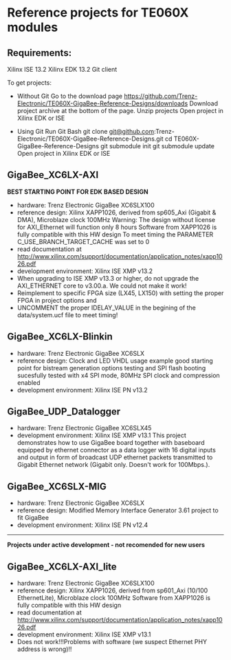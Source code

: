 # Reference projects for TE060X modules 
## Requirements: 
Xilinx ISE 13.2 
Xilinx EDK 13.2
Git client

To get projects:

* Without Git
Go to the download page 
https://github.com/Trenz-Electronic/TE060X-GigaBee-Reference-Designs/downloads
Download project archive at the bottom of the page.
Unzip projects
Open project in Xilinx EDK or ISE

* Using Git
Run Git Bash
git clone git@github.com:Trenz-Electronic/TE060X-GigaBee-Reference-Designs.git
cd TE060X-GigaBee-Reference-Designs
git submodule init
git submodule update
Open project in Xilinx EDK or ISE

## GigaBee_XC6LX-AXI 
**BEST STARTING POINT FOR EDK BASED DESIGN**  

* hardware: Trenz Electronic GigaBee XC6SLX100
* reference design: Xilinx XAPP1026, derived from sp605_Axi (Gigabit & DMA), 
	Microblaze clock 100MHz
	Warning: The design without license for AXI_Ethernet will function only 
	8 hours
	Software from XAPP1026 is fully compatible with this HW design
	To meet timing the  PARAMETER C_USE_BRANCH_TARGET_CACHE was set to 0
* read documentation at 
	http://www.xilinx.com/support/documentation/application_notes/xapp1026.pdf
* development environment: Xilinx ISE XMP v13.2
* When upgrading to ISE XMP v13.3 or higher, do not upgrade the AXI_ETHERNET core to 
	v3.00.a. We could not make it work!
* Reimplement to specific FPGA size (LX45, LX150) with setting the proper FPGA 
	in project options and 
* UNCOMMENT the proper IDELAY_VALUE in the begining of the data/system.ucf file 
	to meet timing!

## GigaBee_XC6LX-Blinkin 
* hardware: Trenz Electronic GigaBee XC6SLX
* reference design: Clock and LED VHDL usage example
    good starting point for bistream generation options testing and SPI flash 
	booting sucesfully tested with x4 SPI mode, 80MHz SPI clock and compression 
	enabled
* development environment: Xilinx ISE PN v13.2

## GigaBee_UDP_Datalogger
* hardware: Trenz Electronic GigaBee XC6SLX45
* development environment: Xilinx ISE XMP v13.1
This project demonstrates how to use GigaBee board
together with baseboard equipped by ethernet connector as
a data logger with 16 digital inputs and output in form
of broadcast UDP ethernet packets transmitted to Gigabit
Ethernet network (Gigabit only. Doesn't work for 100Mbps.).

## GigaBee_XC6SLX-MIG
* hardware: Trenz Electronic GigaBee XC6SLX
* reference design: Modified Memory Interface Generator 3.61 project to fit 
	GigaBee
* development environment: Xilinx ISE PN v12.4

- - - 
**Projects under active development - not recomended for new users**

## GigaBee_XC6LX-AXI_lite 

* hardware: Trenz Electronic GigaBee XC6SLX100
* reference design: Xilinx XAPP1026, derived from sp601_Axi 
	(10/100 EthernetLite), Microblaze clock 100MHz
	Software from XAPP1026 is fully compatible with this HW design
* read documentation at 
	http://www.xilinx.com/support/documentation/application_notes/xapp1026.pdf
* development environment: Xilinx ISE XMP v13.1
* Does not work!!!Problems with software 
	(we suspect Ethernet PHY address is wrong)!!
	
